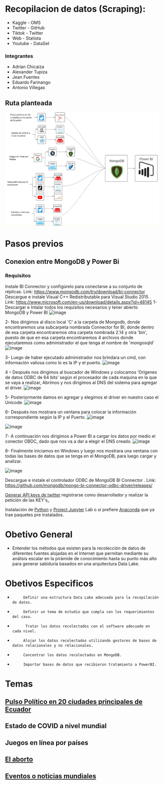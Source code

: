 # Recopilacion de datos (Scraping):
- Kaggle       - OMS
- Twitter      - GitHub
- Tiktok       - Twitter
- Web          - Statista
- Youtube      - DataSet
     

### Integrantes
- Adrian Chicaiza
- Alexander Tupiza
- Jean Fuentes
- Eduardo Farinango
- Antonio Villegas

## Ruta planteada
![Ruta](https://raw.githubusercontent.com/AntonioVillegas13/TrabajoFinalAnalisisdeDatos/main/image.png)

# Pasos previos
## Conexion entre MongoDB y Power Bi
### Requisitos
Instale BI Connector y configúrelo para conectarse a su conjunto de réplicas.
Link: https://www.mongodb.com/try/download/bi-connector
Descargue e instale Visual C++ Redistributable para Visual Studio 2015 .
Link: https://www.microsoft.com/en-us/download/details.aspx?id=48145
1- Descargar e Intalar todos los requisitos necesarios y tener abierto MongoDB y Power BI
![image](https://user-images.githubusercontent.com/98060370/156851585-bf377644-b9a8-4119-9f39-4cf8ec39240c.png)

2- Nos dirigimos al disco local 'C' a la carpeta de Mongodb, donde encontraremos una subcarpeta nombrada Connector for BI, donde dentro de esa carpeta encontraremos otra carpeta nombrada 2.14 y otra 'bin', puesto de que en esa carpeta encontraremos 4 archivos donde ejecutaremos como administrador el que tenga el nombre de 'mongosqld'
![image](https://user-images.githubusercontent.com/98060370/156852253-67c40c86-0fd4-4a76-8439-0e36d05898ab.png)

3- Luego de haber ejecutado administrador nos brindara un cmd, con información valiosa como lo es la IP y el puerto.
![image](https://user-images.githubusercontent.com/98060370/156852384-298ff6f4-46b1-4a0c-8826-f005beffd86f.png)

4 – Después nos dirigimos al buscador de Windows y colocamos ‘Orígenes de datos ODBC de 64 bits’ según el procesador de cada maquina en la que se vaya a realizar, Abrimos y nos dirigimos al DNS del sistema para agregar el driver.
![image](https://user-images.githubusercontent.com/98060370/156853280-cd021e3f-4e3e-49e9-9e8d-d861f63ee73d.png)

5- Posteriormente damos en agregar y elegimos el driver en nuestro caso el Unicode.
![image](https://user-images.githubusercontent.com/98060370/156853428-683b0282-cc6c-4c13-9ec1-b4b69b6c5546.png)

6- Después nos mostrara un ventana para colocar la información correspondiente según la IP y el Puerto.
![image](https://user-images.githubusercontent.com/98060370/156853593-ab13f087-18cc-4729-b5d4-f3e100358f1d.png)

![image](https://user-images.githubusercontent.com/98060370/156853756-3122d5fd-567a-4de1-be90-a5bb0a982e6d.png)

7- A continuación nos dirigimos a Power BI a cargar los datos por medio el conector OBDC, dado que nos va a dar a elegir el DNS creado.
![image](https://user-images.githubusercontent.com/98060370/156854066-a479b120-304a-43be-a3ca-a74abbde93aa.png)

8- Finalmente iniciamos en Windows y luego nos mostrara una ventana con todas las bases de datos que se tenga en el MongoDB, para luego cargar y analizar. 

![image](https://user-images.githubusercontent.com/98060370/156854232-592ff4ed-0de6-4063-8546-5d88c392cf88.png)


Descargue e instale el controlador ODBC de MongoDB BI Connector .
Link: https://github.com/mongodb/mongo-bi-connector-odbc-driver/releases/

[Generar API keys de twitter](https://developer.twitter.com/en) registrarse como desarrollador y realizar la petición de las KEY's_

Instalación de [Python](https://www.python.org/) y [Project Jupyter](https://jupyter.org/) Lab o si prefiere [Anaconda](https://www.anaconda.com/products/individual) que ya trae paquetes pre instalados.


# Obetivo General
- Entender los métodos que existen para la recolección      de datos de diferentes fuentes alojadas en el Internet que permitan mediante su análisis escalar en la pirámide de conocimiento  hasta su punto más alto para generar sabiduría basados en una arquitectura Data Lake.	

# Obetivos Especificos
-          Definir una estructura Data Lake adecuada para la recopilación de datos.
-          Definir un tema de estudio que cumpla con los requerimientos del caso.
-           Tratar los datos recolectados con el software adecuado en cada nivel.
-          Alojar los datos recolectados utilizando gestores de bases de datos relacionales y no relacionales.
-          Concentrar los datos recolectados en MongoDB.
-          Importar bases de datos que recibieron tratamiento a PowerBI.

# Temas
## [Pulso Político en 20 ciudades principales de Ecuador](https://github.com/AntonioVillegas13/TrabajoFinalAnalisisdeDatos/tree/1.Pulso-político-en-20-ciudades-principales-de-Ecuador)
## Estado de COVID a nivel mundial
## Juegos en línea por países
## [El aborto](https://github.com/AntonioVillegas13/TrabajoFinalAnalisisdeDatos/tree/4.-Tema-definido-por-el-estudiante)
## [Eventos o noticias mundiales](https://github.com/AntonioVillegas13/TrabajoFinalAnalisisdeDatos/tree/5.-Eventos-o-Noticias-Mundiales)



